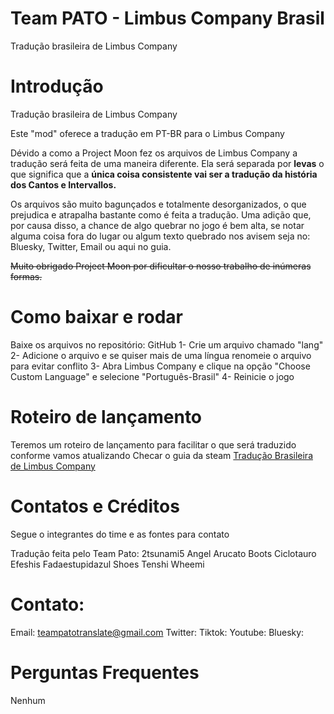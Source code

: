 # Team PATO - Limbus Company Brasil
Tradução brasileira de Limbus Company

# Introdução

Tradução brasileira de Limbus Company

Este "mod" oferece a tradução em PT-BR para o Limbus Company

Dévido a como a Project Moon fez os arquivos de Limbus Company a tradução será feita de uma maneira diferente. Ela será separada por **levas** o que significa que a **única coisa consistente vai ser a tradução da história dos Cantos e Intervallos.**

Os arquivos são muito bagunçados e totalmente desorganizados, o que prejudica e atrapalha bastante como é feita a tradução. Uma adição que, por causa disso, a chance de algo quebrar no jogo é bem alta, se notar alguma coisa fora do lugar ou algum texto quebrado nos avisem seja no: Bluesky, Twitter, Email ou aqui no guia.

~~Muito obrigado Project Moon por dificultar o nosso trabalho de inúmeras formas.~~

# Como baixar e rodar

Baixe os arquivos no repositório: GitHub
1- Crie um arquivo chamado "lang"
2- Adicione o arquivo e se quiser mais de uma língua renomeie o arquivo para evitar conflito
3- Abra Limbus Company e clique na opção "Choose Custom Language" e selecione "Português-Brasil"
4- Reinicie o jogo

# Roteiro de lançamento
Teremos um roteiro de lançamento para facilitar o que será traduzido conforme vamos atualizando
Checar o guia da steam [Tradução Brasileira de Limbus Company](https://steamcommunity.com/sharedfiles/filedetails/?id=3457301591)

# Contatos e Créditos
Segue o integrantes do time e as fontes para contato

Tradução feita pelo Team Pato:
2tsunami5
Angel
Arucato
Boots
Ciclotauro
Efeshis
Fadaestupidazul
Shoes
Tenshi
Wheemi

# Contato:
Email: teampatotranslate@gmail.com
Twitter:
Tiktok:
Youtube:
Bluesky:
# Perguntas Frequentes
Nenhum
